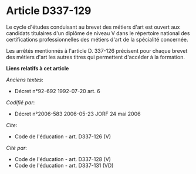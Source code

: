 # Article D337-129

Le cycle d'études conduisant au brevet des métiers d'art est ouvert aux candidats titulaires d'un diplôme de niveau V dans le
répertoire national des certifications professionnelles des métiers d'art de la spécialité concernée.

Les arrêtés mentionnés à l'article D. 337-126 précisent pour chaque brevet des métiers d'art les autres titres qui permettent
d'accéder à la formation.

**Liens relatifs à cet article**

_Anciens textes_:

  - Décret n°92-692 1992-07-20 art. 6

_Codifié par_:

  - Décret n°2006-583 2006-05-23 JORF 24 mai 2006

_Cite_:

  - Code de l'éducation - art. D337-126 (V)

_Cité par_:

  - Code de l'éducation - art. D337-128 (V)
  - Code de l'éducation - art. D337-131 (VD)
